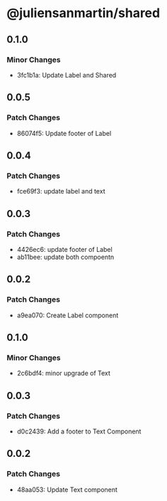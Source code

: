 # @juliensanmartin/shared

## 0.1.0

### Minor Changes

- 3fc1b1a: Update Label and Shared

## 0.0.5

### Patch Changes

- 86074f5: Update footer of Label

## 0.0.4

### Patch Changes

- fce69f3: update label and text

## 0.0.3

### Patch Changes

- 4426ec6: update footer of Label
- ab11bee: update both compoentn

## 0.0.2

### Patch Changes

- a9ea070: Create Label component

## 0.1.0

### Minor Changes

- 2c6bdf4: minor upgrade of Text

## 0.0.3

### Patch Changes

- d0c2439: Add a footer to Text Component

## 0.0.2

### Patch Changes

- 48aa053: Update Text component
